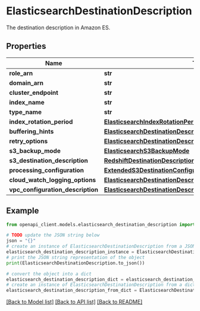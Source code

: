 # ElasticsearchDestinationDescription

The destination description in Amazon ES.

## Properties

Name | Type | Description | Notes
------------ | ------------- | ------------- | -------------
**role_arn** | **str** |  | [optional] 
**domain_arn** | **str** |  | [optional] 
**cluster_endpoint** | **str** |  | [optional] 
**index_name** | **str** |  | [optional] 
**type_name** | **str** |  | [optional] 
**index_rotation_period** | [**ElasticsearchIndexRotationPeriod**](ElasticsearchIndexRotationPeriod.md) |  | [optional] 
**buffering_hints** | [**ElasticsearchDestinationDescriptionBufferingHints**](ElasticsearchDestinationDescriptionBufferingHints.md) |  | [optional] 
**retry_options** | [**ElasticsearchDestinationDescriptionRetryOptions**](ElasticsearchDestinationDescriptionRetryOptions.md) |  | [optional] 
**s3_backup_mode** | [**ElasticsearchS3BackupMode**](ElasticsearchS3BackupMode.md) |  | [optional] 
**s3_destination_description** | [**RedshiftDestinationDescriptionS3DestinationDescription**](RedshiftDestinationDescriptionS3DestinationDescription.md) |  | [optional] 
**processing_configuration** | [**ExtendedS3DestinationConfigurationProcessingConfiguration**](ExtendedS3DestinationConfigurationProcessingConfiguration.md) |  | [optional] 
**cloud_watch_logging_options** | [**ElasticsearchDestinationDescriptionCloudWatchLoggingOptions**](ElasticsearchDestinationDescriptionCloudWatchLoggingOptions.md) |  | [optional] 
**vpc_configuration_description** | [**ElasticsearchDestinationDescriptionVpcConfigurationDescription**](ElasticsearchDestinationDescriptionVpcConfigurationDescription.md) |  | [optional] 

## Example

```python
from openapi_client.models.elasticsearch_destination_description import ElasticsearchDestinationDescription

# TODO update the JSON string below
json = "{}"
# create an instance of ElasticsearchDestinationDescription from a JSON string
elasticsearch_destination_description_instance = ElasticsearchDestinationDescription.from_json(json)
# print the JSON string representation of the object
print(ElasticsearchDestinationDescription.to_json())

# convert the object into a dict
elasticsearch_destination_description_dict = elasticsearch_destination_description_instance.to_dict()
# create an instance of ElasticsearchDestinationDescription from a dict
elasticsearch_destination_description_from_dict = ElasticsearchDestinationDescription.from_dict(elasticsearch_destination_description_dict)
```
[[Back to Model list]](../README.md#documentation-for-models) [[Back to API list]](../README.md#documentation-for-api-endpoints) [[Back to README]](../README.md)


